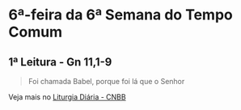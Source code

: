 # 6ª-feira da 6ª Semana do Tempo Comum

## 1ª Leitura - Gn 11,1-9

> Foi chamada Babel, porque foi lá que o Senhor



Veja mais no [Liturgia Diária - CNBB](http://liturgiadiaria.cnbb.org.br/app/user/user/UserView.php?ano=2017&mes=2&dia=17)